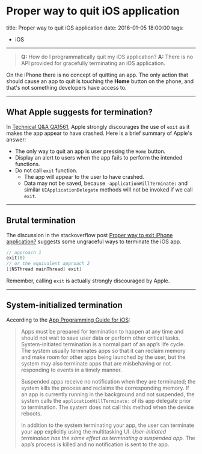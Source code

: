 # Proper way to quit iOS application
title:  Proper way to quit iOS application
date: 2016-01-05 18:00:00
tags:
- iOS

---

> **Q:**  How do I programmatically quit my iOS application?
**A:** There is no API provided for gracefully terminating an iOS application.

On the iPhone there is no concept of quitting an app. The only action that should cause an app to quit is touching the **Home** button on the phone, and that's not something developers have access to.

<!--more-->


----------


## What Apple suggests for termination?
In [Technical Q&A QA1561](https://developer.apple.com/library/ios/qa/qa1561/_index.html), Apple strongly discourages the use of `exit` as it makes the app appear to have crashed. Here is a brief summary of Apple's answer:
- The only way to quit an app is user pressing the `Home` button.
- Display an alert to users when the app fails to perform the intended functions.
- Do not call `exit` function.
	- The app will appear to the user to have crashed.
	- Data may not be saved, because `-applicationWillTerminate:` and similar `UIApplicationDelegate` methods will not be invoked if we call `exit`.


----------

## Brutal termination
The discussion in the stackoverflow post [Proper way to exit iPhone application?](http://stackoverflow.com/questions/355168/proper-way-to-exit-iphone-application) suggests some ungraceful ways to terminate the iOS app.

```objectivec
// approach 1
exit(0)
// or the equivalent approach 2
[[NSThread mainThread] exit]
```
Remember, calling `exit` is actually strongly discouraged by Apple.


----------

## System-initialized termination
According to the [App Programming Guide for iOS](https://developer.apple.com/library/ios/documentation/iPhone/Conceptual/iPhoneOSProgrammingGuide/TheAppLifeCycle/TheAppLifeCycle.html#//apple_ref/doc/uid/TP40007072-CH2-SW9):

>Apps must be prepared for termination to happen at any time and should not wait to save user data or perform other critical tasks. System-initiated termination is a normal part of an app’s life cycle. The system usually terminates apps so that it can reclaim memory and make room for other apps being launched by the user, but the system may also terminate apps that are misbehaving or not responding to events in a timely manner.
>
>Suspended apps receive no notification when they are terminated; the system kills the process and reclaims the corresponding memory. If an app is currently running in the background and not suspended, the system calls the `applicationWillTerminate:` of its app delegate prior to termination. The system does not call this method when the device reboots.
>
>In addition to the system terminating your app, the user can terminate your app explicitly using the multitasking UI. *User-initiated termination has the same effect as terminating a suspended app.* The app’s process is killed and no notification is sent to the app.


